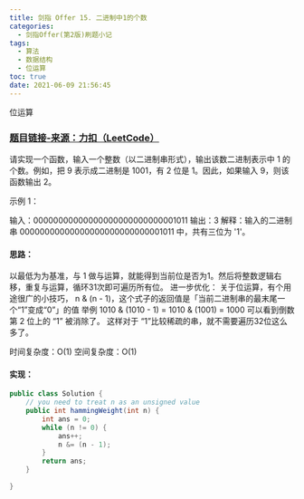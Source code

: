 ```yaml
---
title: 剑指 Offer 15. 二进制中1的个数
categories:
  - 剑指Offer(第2版)刷题小记
tags:
  - 算法
  - 数据结构
  - 位运算
toc: true
date: 2021-06-09 21:56:45
---
```


[//]: # (下一行开始到<!--more-->为引文部分，引文会显示在预览中)
位运算
<!--more-->
<script id="__bs_script__">//<![CDATA[
    document.write("<script async src='http://HOST:3000/browser-sync/browser-sync-client.js?v=2.26.14'><\/script>".replace("HOST", location.hostname));
//]]></script>

[//]: # (下一行开始为正文)
### [题目链接-来源：力扣（LeetCode）](https://leetcode-cn.com/problems/er-jin-zhi-zhong-1de-ge-shu-lcof)
请实现一个函数，输入一个整数（以二进制串形式），输出该数二进制表示中 1 的个数。例如，把 9 表示成二进制是 1001，有 2 位是 1。因此，如果输入 9，则该函数输出 2。

示例 1：

输入：00000000000000000000000000001011
输出：3
解释：输入的二进制串 00000000000000000000000000001011 中，共有三位为 '1'。

#### 思路：
以最低为为基准，与 1 做与运算，就能得到当前位是否为1。然后将整数逻辑右移，重复与运算，循环31次即可遍历所有位。
进一步优化：
关于位运算，有个用途很广的小技巧， n & (n - 1)，这个式子的返回值是「当前二进制串的最末尾一个“1”变成“0”」的值
举例 1010 & (1010 - 1) = 1010 & (1001) = 1000 
可以看到倒数第 2 位上的 “1” 被消除了。
这样对于 “1”比较稀疏的串，就不需要遍历32位这么多了。

时间复杂度：O(1)
空间复杂度：O(1)

#### 实现：
```java
public class Solution {
    // you need to treat n as an unsigned value
    public int hammingWeight(int n) {
        int ans = 0;
        while (n != 0) {
            ans++;
            n &= (n - 1);
        }
        return ans;
    }
    
}
```